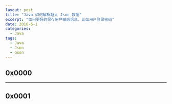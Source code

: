 ```yaml
---
layout: post
title: "Java 如何解析超大 Json 数据"
excerpt: "如何更好的保存用户敏感信息，比如用户登录密码"
date: 2018-6-1
categories:
  - Java
tags:
  - Java
  - Json
  - Gson
---
```


## 0x0000 



-------------------

## 0x0001



